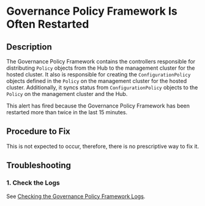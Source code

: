 # Governance Policy Framework Is Often Restarted

## Description

The Governance Policy Framework contains the controllers responsible for distributing `Policy`
objects from the Hub to the management cluster for the hosted cluster. It also is responsible for
creating the `ConfigurationPolicy` objects defined in the `Policy` on the management cluster for the
hosted cluster. Additionally, it syncs status from `ConfigurationPolicy` objects to the `Policy` on
the management cluster and the Hub.

This alert has fired because the Governance Policy Framework has been restarted more than twice in
the last 15 minutes.

## Procedure to Fix

This is not expected to occur, therefore, there is no prescriptive way to fix it.

## Troubleshooting

### 1. Check the Logs

See
[Checking the Governance Policy Framework Logs](../../common/governance-policy-framework-logs.md).
